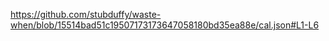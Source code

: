 https://github.com/stubduffy/waste-when/blob/15514bad51c19507173173647058180bd35ea88e/cal.json#L1-L6
